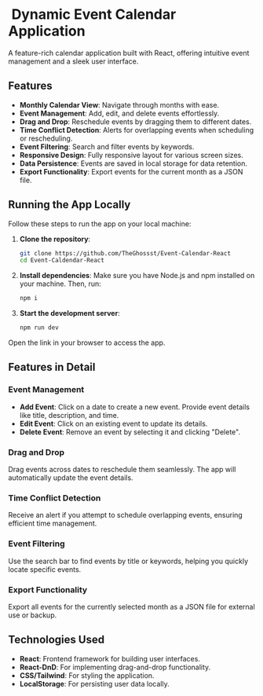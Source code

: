 #  Dynamic Event Calendar Application

A feature-rich calendar application built with React, offering intuitive event management and a sleek user interface.

## Features

- **Monthly Calendar View**: Navigate through months with ease.
- **Event Management**: Add, edit, and delete events effortlessly.
- **Drag and Drop**: Reschedule events by dragging them to different dates.
- **Time Conflict Detection**: Alerts for overlapping events when scheduling or rescheduling.
- **Event Filtering**: Search and filter events by keywords.
- **Responsive Design**: Fully responsive layout for various screen sizes.
- **Data Persistence**: Events are saved in local storage for data retention.
- **Export Functionality**: Export events for the current month as a JSON file.

## Running the App Locally

Follow these steps to run the app on your local machine:

1. **Clone the repository**:
   ```bash
   git clone https://github.com/TheGhossst/Event-Calendar-React
   cd Event-Caldendar-React
   ```

2. **Install dependencies**:
   Make sure you have Node.js and npm installed on your machine. Then, run:
   ```bash
   npm i
   ```

3. **Start the development server**:
   ```bash
   npm run dev
   ```
  Open the link in your browser to access the app.


## Features in Detail

### Event Management
- **Add Event**: Click on a date to create a new event. Provide event details like title, description, and time.
- **Edit Event**: Click on an existing event to update its details.
- **Delete Event**: Remove an event by selecting it and clicking "Delete".

### Drag and Drop
Drag events across dates to reschedule them seamlessly. The app will automatically update the event details.

### Time Conflict Detection
Receive an alert if you attempt to schedule overlapping events, ensuring efficient time management.

### Event Filtering
Use the search bar to find events by title or keywords, helping you quickly locate specific events.

### Export Functionality
Export all events for the currently selected month as a JSON file for external use or backup.

## Technologies Used

- **React**: Frontend framework for building user interfaces.
- **React-DnD**: For implementing drag-and-drop functionality.
- **CSS/Tailwind**: For styling the application.
- **LocalStorage**: For persisting user data locally.


